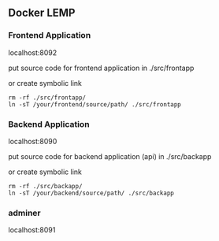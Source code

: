 ## Docker LEMP


### Frontend Application

localhost:8092

put source code for frontend application in  ./src/frontapp

or create symbolic link
```console
rm -rf ./src/frontapp/
ln -sT /your/frontend/source/path/ ./src/frontapp
```


### Backend Application
localhost:8090

put source code for backend application (api) in  ./src/backapp

or create symbolic link
```console
rm -rf ./src/backapp/
ln -sT /your/backend/source/path/ ./src/backapp
```

### adminer
localhost:8091
